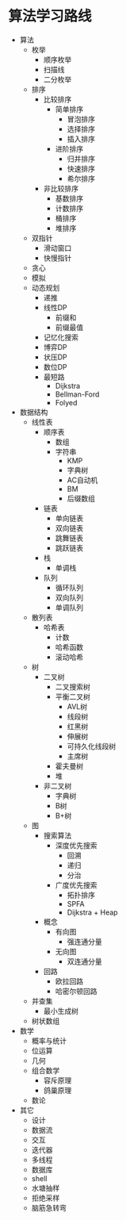 # 算法学习路线

- 算法
  - 枚举
    - 顺序枚举
    - 扫描线
    - 二分枚举
  - 排序
    - 比较排序
      - 简单排序
        - 冒泡排序
        - 选择排序
        - 插入排序
      - 进阶排序
        - 归并排序
        - 快速排序
        - 希尔排序
    - 非比较排序
      - 基数排序
      - 计数排序
      - 桶排序
      - 堆排序
  - 双指针
    - 滑动窗口
    - 快慢指针
  - 贪心
  - 模拟
  - 动态规划
    - 递推
    - 线性DP
      - 前缀和
      - 前缀最值
    - 记忆化搜索
    - 博弈DP
    - 状压DP
    - 数位DP
    - 最短路
      - Dijkstra
      - Bellman-Ford
      - Folyed
- 数据结构
  - 线性表
    - 顺序表
      - 数组
      - 字符串
        - KMP
        - 字典树
        - AC自动机
        - BM
        - 后缀数组
    - 链表
      - 单向链表
      - 双向链表
      - 跳舞链表
      - 跳跃链表
    - 栈
      - 单调栈
    - 队列
      - 循环队列
      - 双向队列
      - 单调队列
  - 散列表
    - 哈希表
      - 计数
      - 哈希函数
      - 滚动哈希
  - 树
    - 二叉树
      - 二叉搜索树
      - 平衡二叉树
        - AVL树
        - 线段树
        - 红黑树
        - 伸展树
        - 可持久化线段树
        - 主席树
      - 霍夫曼树
      - 堆
    - 非二叉树
      - 字典树
      - B树
      - B+树
  - 图
    - 搜索算法
      - 深度优先搜索
        - 回溯
        - 递归
        - 分治
      - 广度优先搜索
        - 拓扑排序
        - SPFA
        - Dijkstra + Heap
    - 概念
      - 有向图
        - 强连通分量
      - 无向图
        - 双连通分量
    - 回路
      - 欧拉回路
      - 哈密尔顿回路
  - 并查集
    - 最小生成树
  - 树状数组
- 数学
  - 概率与统计
  - 位运算
  - 几何
  - 组合数学
    - 容斥原理
    - 鸽巢原理
  - 数论
- 其它
  - 设计
  - 数据流
  - 交互
  - 迭代器
  - 多线程
  - 数据库
  - shell
  - 水塘抽样
  - 拒绝采样
  - 脑筋急转弯